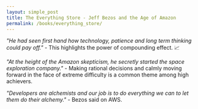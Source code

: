 ```yaml
---
layout: simple_post
title: The Everything Store - Jeff Bezos and the Age of Amazon
permalink: /books/everything_store/
---
```


_"He had seen first hand how technology, patience and long term thinking could pay off."_ - This highlights the power of compounding effect. :chart_with_upwards_trend:

_"At the height of the Amazon skepticism, he secretly started the space exploration company."_ - Making rational decisions and calmly moving forward in the face of extreme difficulty is a common theme among high achievers.

_"Developers are alchemists and our job is to do everything we can to let them do their alchemy."_ - Bezos said on AWS.